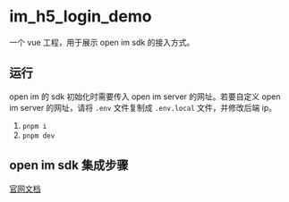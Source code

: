# im_h5_login_demo

一个 vue 工程，用于展示 open im sdk 的接入方式。

## 运行

open im 的 sdk 初始化时需要传入 open im server 的网址。若要自定义 open im server 的网址，请将 `.env` 文件复制成 `.env.local` 文件，并修改后端 ip。

1. `pnpm i`
2. `pnpm dev`

## open im sdk 集成步骤

[官网文档](https://doc.rentsoft.cn/sdks/quickstart/browser#%E9%9B%86%E6%88%90%E6%AD%A5%E9%AA%A4vitewebpack4)
